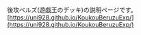 後攻ベルズ(遊戯王のデッキ)の説明ページです。
[https://uni928.github.io/KoukouBeruzuExp/](https://uni928.github.io/KoukouBeruzuExp/)
